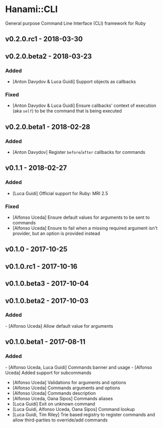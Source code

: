 # Hanami::CLI
General purpose Command Line Interface (CLI) framework for Ruby

## v0.2.0.rc1 - 2018-03-30

## v0.2.0.beta2 - 2018-03-23
### Added
- [Anton Davydov & Luca Guidi] Support objects as callbacks

### Fixed
- [Anton Davydov & Luca Guidi] Ensure callbacks' context of execution (aka `self`) to be the command that is being executed

## v0.2.0.beta1 - 2018-02-28
### Added
- [Anton Davydov] Register `before`/`after` callbacks for commands

## v0.1.1 - 2018-02-27
### Added
- [Luca Guidi] Official support for Ruby: MRI 2.5

### Fixed
- [Alfonso Uceda] Ensure default values for arguments to be sent to commands
- [Alfonso Uceda] Ensure to fail when a missing required argument isn't provider, but an option is provided instead

## v0.1.0 - 2017-10-25

## v0.1.0.rc1 - 2017-10-16

## v0.1.0.beta3 - 2017-10-04

## v0.1.0.beta2 - 2017-10-03
### Added
- [Alfonso Uceda] Allow default value for arguments

## v0.1.0.beta1 - 2017-08-11
### Added
- [Alfonso Uceda, Luca Guidi] Commands banner and usage
- [Alfonso Uceda] Added support for subcommands
- [Alfonso Uceda] Validations for arguments and options
- [Alfonso Uceda] Commands arguments and options
- [Alfonso Uceda] Commands description
- [Alfonso Uceda, Oana Sipos] Commands aliases
- [Luca Guidi] Exit on unknown command
- [Luca Guidi, Alfonso Uceda, Oana Sipos] Command lookup
- [Luca Guidi, Tim Riley] Trie based registry to register commands and allow third-parties to override/add commands
